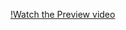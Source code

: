 [!Watch the Preview video](https://www.loom.com/share/b88baeff55084636b653d8a95df77a71?sid=ecf71a6c-1b71-4805-9d29-a2f79d750b4c)
